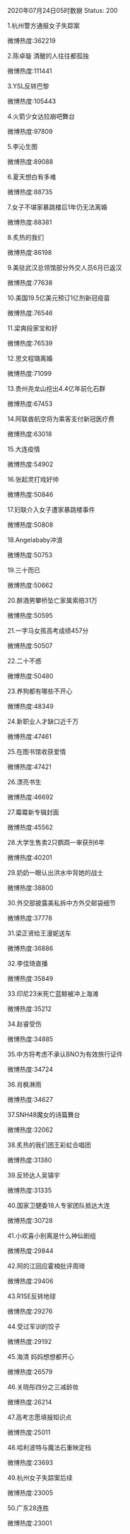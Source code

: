 2020年07月24日05时数据
Status: 200

1.杭州警方通报女子失踪案

微博热度:362219

2.陈卓璇 清醒的人往往都孤独

微博热度:111441

3.YSL反转巴黎

微博热度:105443

4.火箭少女达拉崩吧舞台

微博热度:97809

5.李沁生图

微博热度:89088

6.夏天想白有多难

微博热度:88735

7.女子不堪家暴跳楼后1年仍无法离婚

微博热度:88381

8.炙热的我们

微博热度:86198

9.美驻武汉总领馆部分外交人员6月已返汉

微博热度:77638

10.美国19.5亿美元预订1亿剂新冠疫苗

微博热度:76546

11.梁爽段家宝和好

微博热度:76539

12.思文程璐离婚

微博热度:71099

13.贵州尧龙山挖出4.4亿年前化石群

微博热度:67453

14.阿联酋航空将为乘客支付新冠医疗费

微博热度:63018

15.大连疫情

微博热度:54902

16.张起灵打戏好帅

微博热度:50846

17.妇联介入女子遭家暴跳楼事件

微博热度:50808

18.Angelababy冲浪

微博热度:50753

19.三十而已

微博热度:50662

20.醉酒男攀桥坠亡家属索赔31万

微博热度:50595

21.一字马女孩高考成绩457分

微博热度:50507

22.二十不惑

微博热度:50480

23.养狗都有哪些不开心

微博热度:48349

24.新职业人才缺口近千万

微博热度:47461

25.在图书馆收获爱情

微博热度:47421

26.漂亮书生

微博热度:46692

27.霉霉新专辑封面

微博热度:45562

28.大学生售卖2只鹦鹉一审获刑6年

微博热度:40201

29.奶奶一眼认出洪水中背她的战士

微博热度:38800

30.外交部披露美私拆中方外交邮袋细节

微博热度:37778

31.梁正贤给王漫妮送车

微博热度:36886

32.李佳琦直播

微博热度:35849

33.印尼23米死亡蓝鲸被冲上海滩

微博热度:35212

34.赵睿受伤

微博热度:34885

35.中方将考虑不承认BNO为有效旅行证件

微博热度:34724

36.肖枫淋雨

微博热度:34627

37.SNH48魔女的诗篇舞台

微博热度:32062

38.炙热的我们团王彩虹合唱团

微博热度:31380

39.反矫达人吴镇宇

微博热度:31335

40.国家卫健委18人专家团队抵达大连

微博热度:30728

41.小欢喜小别离是什么神仙剧组

微博热度:29844

42.阿的江回应霍楠批评周琦

微博热度:29406

43.R1SE反转地球

微博热度:29276

44.受过军训的饺子

微博热度:29192

45.海清 妈妈想想都开心

微博热度:26579

46.关晓彤四分之三减龄妆

微博热度:26214

47.高考志愿填报知识点

微博热度:25011

48.哈利波特与魔法石重映定档

微博热度:23693

49.杭州女子失踪案后续

微博热度:23005

50.广东28连胜

微博热度:23001

